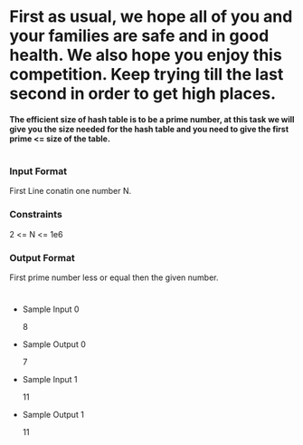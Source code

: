 # First as usual, we hope all of you and your families are safe and in good health. We also hope you enjoy this competition. Keep trying till the last second in order to get high places.

#### The efficient size of hash table is to be a prime number, at this task we will give you the size needed for the hash table and you need to give the first prime <= size of the table.
#
### Input Format

First Line conatin one number N.

### Constraints

2 <= N <= 1e6

### Output Format

First prime number less or equal then the given number.
#
* Sample Input 0

  8

* Sample Output 0

  7

* Sample Input 1

  11

* Sample Output 1

  11
